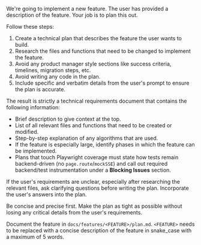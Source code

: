 We're going to implement a new feature. The user has provided a description of the feature. Your job is to plan this out.

Follow these steps:

1. Create a technical plan that describes the feature the user wants to build.
2. Research the files and functions that need to be changed to implement the feature.
3. Avoid any product manager style sections like success criteria, timelines, migration steps, etc.
4. Avoid writing any code in the plan.
5. Include specific and verbatim details from the user's prompt to ensure the plan is accurate.

The result is strictly a technical requirements document that contains the following information:

- Brief description to give context at the top.
- List of all relevant files and functions that need to be created or modified.
- Step-by-step explanation of any algorithms that are used.
- If the feature is especially large, identify phases in which the feature can be implemented.
- Plans that touch Playwright coverage must state how tests remain backend-driven (no `page.route`/`mockSSE`) and call out required backend/test instrumentation under a **Blocking Issues** section.

If the user's requirements are unclear, especially after researching the relevant files, ask clarifying questions before writing the plan. Incorporate the user's answers into the plan.

Be concise and precise first. Make the plan as tight as possible without losing any critical details from the user's requirements.

Document the feature in `docs/features/<FEATURE>/plan.md`. `<FEATURE>` needs to be replaced with a concise description of the feature in snake_case with a maximum of 5 words.
